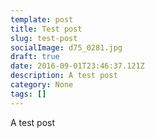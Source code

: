 ```yaml
---
template: post
title: Test post
slug: test-post
socialImage: d75_0281.jpg
draft: true
date: 2016-09-01T23:46:37.121Z
description: A test post
category: None
tags: []
---
```

A test post